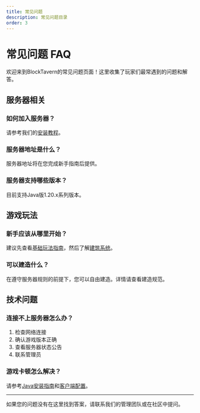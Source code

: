 ```yaml
---
title: 常见问题
description: 常见问题目录
order: 3
---
```


# 常见问题 FAQ

欢迎来到BlockTavern的常见问题页面！这里收集了玩家们最常遇到的问题和解答。

## 服务器相关

### 如何加入服务器？
请参考我们的[安装教程](../InstallationTutorial/index.md)。

### 服务器地址是什么？
服务器地址将在您完成新手指南后提供。

### 服务器支持哪些版本？
目前支持Java版1.20.x系列版本。

## 游戏玩法

### 新手应该从哪里开始？
建议先查看[基础玩法指南](../GameplayGuide/basic-gameplay.md)，然后了解[建筑系统](../GameplayGuide/building-system.md)。

### 可以建造什么？
在遵守服务器规则的前提下，您可以自由建造。详情请查看建造规范。

## 技术问题

### 连接不上服务器怎么办？
1. 检查网络连接
2. 确认游戏版本正确
3. 查看服务器状态公告
4. 联系管理员

### 游戏卡顿怎么解决？
请参考[Java安装指南](../InstallationTutorial/java-installation.md)和[客户端配置](../InstallationTutorial/minecraft-client.md)。

---

如果您的问题没有在这里找到答案，请联系我们的管理团队或在社区中提问。